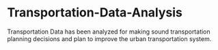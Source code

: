 # Transportation-Data-Analysis
Transportation Data has been analyzed for making sound transportation planning decisions and plan to improve the urban transportation system.
